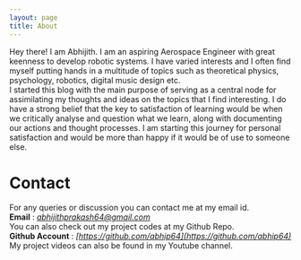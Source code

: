```yaml
---
layout: page
title: About
---
```


Hey there! I am Abhijith. I am an aspiring Aerospace Engineer with great keenness to develop robotic systems. I have varied interests and I often find myself putting hands in a multitude of topics such as theoretical physics, psychology, robotics, digital music design etc.  
 I started this blog with the main purpose of serving as a central node for assimilating my thoughts and ideas on the topics that I find interesting. I do have a strong belief that the key to satisfaction of learning would be when we critically analyse and question what we learn, along with documenting our actions and thought processes. I am starting this journey for personal satisfaction and would be more than happy if it would be of use to someone else. 

# Contact
For any queries or discussion you can contact me at my email id.  
**Email** : *abhijithprakash64@gmail.com*  
You can also check out my project codes at my Github Repo.  
**Github Account** : *[https://github.com/abhip64](https://github.com/abhip64)*  
My project videos can also be found in my Youtube channel.